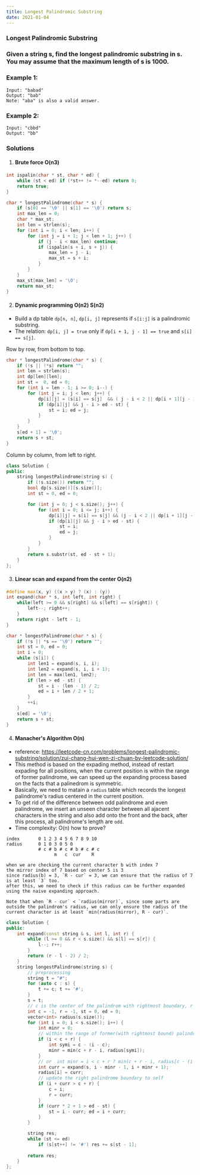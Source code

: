 ```yaml
---
title: Longest Palindromic Substring
date: 2021-01-04
---
```

### Longest Palindromic Substring

### Given a string s, find the longest palindromic substring in s. You may assume that the maximum length of s is 1000.

### Example 1:

```
Input: "babad"
Output: "bab"
Note: "aba" is also a valid answer.
```

### Example 2:

```
Input: "cbbd"
Output: "bb"
```

### Solutions

1. #### Brute force O(n3)

```cpp
int ispalin(char * st, char * ed) {
    while (st < ed) if (*st++ != *--ed) return 0;
    return true;
}

char * longestPalindrome(char * s) {
    if (s[0] == '\0' || s[1] == '\0') return s;
    int max_len = 0;
    char * max_st;
    int len = strlen(s);
    for (int i = 0; i < len; i++) {
        for (int j = i + 1; j < len + 1; j++) {
            if (j - i < max_len) continue;
            if (ispalin(s + i, s + j)) {
                max_len = j - i;
                max_st = s + i;
            }
        }
    }
    max_st[max_len] = '\0';
    return max_st;
}
```

2. #### Dynamic programming O(n2) S(n2)

- Build a dp table `dp[n, n]`, `dp[i, j]` represents if `s[i:j]` is a palindromic substring.
- The relation: `dp[i, j] = true` only if `dp[i + 1, j - 1] == true` and `s[i] == s[j]`.


Row by row, from bottom to top.

```cpp
char * longestPalindrome(char * s) {
    if (!s || !*s) return "";
    int len = strlen(s);
    int dp[len][len];
    int st =  0, ed = 0;
    for (int i = len - 1; i >= 0; i--) {
        for (int j = i; j < len; j++) {
            dp[i][j] = (s[i] == s[j]  && ( j - i < 2 || dp[i + 1][j - 1]));
            if (dp[i][j] && j - i > ed - st) {
                st = i; ed = j;
            }
        }
    }
    s[ed + 1] = '\0';
    return s + st;
}
```

Column by column, from left to right.

```cpp
class Solution {
public:
    string longestPalindrome(string s) {
        if (!s.size()) return "";
        bool dp[s.size()][s.size()];
        int st = 0, ed = 0;

        for (int j = 0; j < s.size(); j++) {
            for (int i = 0; i <= j; i++) {
                dp[i][j] = s[i] == s[j] && (j - i < 2 || dp[i + 1][j - 1]);
                if (dp[i][j] && j - i > ed - st) {
                    st = i;
                    ed = j;
                }
            }
        }
        return s.substr(st, ed - st + 1);
    }
};
```

3. #### Linear scan and expand from the center O(n2)

```cpp
#define max(x, y) ((x > y) ? (x) : (y))
int expand(char * s, int left, int right) {
    while(left >= 0 && s[right] && s[left] == s[right]) {
        left--; right++;
    }
    return right - left - 1;
}

char * longestPalindrome(char * s) {
    if (!s || *s == '\0') return "";
    int st = 0, ed = 0;
    int i = 0;
    while (s[i]) {
        int len1 = expand(s, i, i);
        int len2 = expand(s, i, i + 1);
        int len = max(len1, len2);
        if (len > ed - st) {
            st = i - (len - 1) / 2;
            ed = i + len / 2 + 1;
        }
        ++i;
    }
    s[ed] = '\0';
    return s + st;
}
```

4. #### Manacher's Algorithm O(n)

- reference: https://leetcode-cn.com/problems/longest-palindromic-substring/solution/zui-chang-hui-wen-zi-chuan-by-leetcode-solution/
- This method is based on the expading method, instead of restart expading for all positions, when the current position is within the range of former palindrome, we can speed up the expanding process based on the facts that a palinedrom is symmetric.
- Basically, we need to matain a `radius` table which records the longest palindrome's radius centered in the current position.
- To get rid of the difference between odd palindrome and even palindrome, we insert an unseen character between all ajacent characters in the string and also add onto the front and the back, after this process, all palindrome's length are `odd`.
- Time complexity: O(n) how to prove?

```
index       0 1 2 3 4 5 6 7 8 9 10
radius      0 1 0 3 0 5 0      
            # c # b # c # b # c # c
                  m   c  cur    R

when we are checking the current character b with index 7
the mirror index of 7 based on center 5 is 3
since radius(b) = 3, `R - cur` = 3, we can ensure that the radius of 7 is at least `3` too.
after this, we need to check if this radius can be further expanded using the naive expanding approach.

Note that when `R - cur` < `radius(mirror)`, since some parts are outside the palindrom's radius, we can only ensure the radius of the current character is at least `min(radius(mirror), R - cur)`.

```

```cpp
class Solution {
public:
    int expand(const string & s, int l, int r) {
        while (l >= 0 && r < s.size() && s[l] == s[r]) {
            l--; r++;
        }
        return (r - l - 2) / 2;
    }
    string longestPalindrome(string s) {
        // preprocessing
        string t = "#";
        for (auto c : s) {
            t += c; t += '#';
        }
        s = t;
        // c is the center of the palindrom with rightmost boundary, r is it's radius
        int c = -1, r = -1, st = 0, ed = 0;
        vector<int> radius(s.size());
        for (int i = 0; i < s.size(); i++) {
            int minr = 0;
            // within the range of former(with rightmost bound) palindrome
            if (i < c + r) {
                int symi = c - (i - c);
                minr = min(c + r - i, radius[symi]);
            }
            // or  int minr = i < c + r ? min(c + r - i, radius[c - (i - c)]) : 0;
            int curr = expand(s, i - minr - 1, i + minr + 1);
            radius[i] = curr;
            // update the right palindrome boundary to self
            if (i + curr > c + r) {
                c = i;
                r = curr;
            }
            if (curr * 2 + 1 > ed - st) {
                st = i - curr; ed = i + curr;
            }
        }

        string res;
        while (st <= ed)
            if (s[st++] != '#') res += s[st - 1];
        
        return res;
    }
};
```